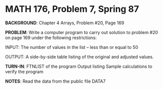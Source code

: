 # MATH 176, Problem 7, Spring 87

**BACKGROUND**: Chapter 4 Arrays, Problem #20, Page 169

**PROBLEM**: Write a computer program to carry out solution to
             problem #20 on page 169 under the following restrictions:

   INPUT: The number of values in the list – less than or equal to 50

   OUTPUT: A side-by-side table listing of the original and adjusted values.

**TURN-IN**: FTNLIST of the program
             Output listing
             Sample calculations to verify the program

**NOTES**: Read the data from the public file DATA7
